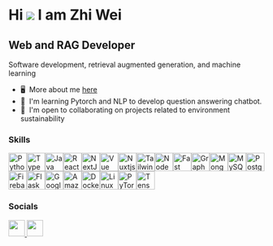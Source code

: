 Hi ![](https://user-images.githubusercontent.com/18350557/176309783-0785949b-9127-417c-8b55-ab5a4333674e.gif) I am Zhi Wei
===============================================================================================================================

Web and RAG Developer
---------------------

Software development, retrieval augmented generation, and machine learning

*   🖥️  More about me [here](https://zhiweit.dev/)
*   🧠  I'm learning Pytorch and NLP to develop question answering chatbot.
*   🤝  I'm open to collaborating on projects related to environment sustainability

### Skills 
<p align="left">
  <a href="https://www.python.org/" target="_blank" rel="noreferrer"><img
      src="https://raw.githubusercontent.com/danielcranney/readme-generator/main/public/icons/skills/python-colored.svg"
      width="36" height="36" alt="Python" /></a><a href="https://www.typescriptlang.org/" target="_blank"
    rel="noreferrer"><img
      src="https://raw.githubusercontent.com/danielcranney/readme-generator/main/public/icons/skills/typescript-colored.svg"
      width="36" height="36" alt="TypeScript" /></a><a href="https://www.oracle.com/java/" target="_blank"
    rel="noreferrer"><img
      src="https://raw.githubusercontent.com/danielcranney/readme-generator/main/public/icons/skills/java-colored.svg"
      width="36" height="36" alt="Java" /></a><a href="https://reactjs.org/" target="_blank" rel="noreferrer"><img
      src="https://raw.githubusercontent.com/danielcranney/readme-generator/main/public/icons/skills/react-colored.svg"
      width="36" height="36" alt="React" /></a><a href="https://nextjs.org/docs" target="_blank" rel="noreferrer"><img
      src="https://raw.githubusercontent.com/danielcranney/readme-generator/main/public/icons/skills/nextjs-colored.svg"
      width="36" height="36" alt="NextJs" /></a><a href="https://vuejs.org/" target="_blank" rel="noreferrer"><img
      src="https://raw.githubusercontent.com/danielcranney/readme-generator/main/public/icons/skills/vuejs-colored.svg"
      width="36" height="36" alt="Vue" /></a><a href="https://nuxtjs.org/" target="_blank" rel="noreferrer"><img
      src="https://raw.githubusercontent.com/danielcranney/readme-generator/main/public/icons/skills/nuxtjs-colored.svg"
      width="36" height="36" alt="Nuxtjs" /></a><a href="https://tailwindcss.com/" target="_blank" rel="noreferrer"><img
      src="https://raw.githubusercontent.com/danielcranney/readme-generator/main/public/icons/skills/tailwindcss-colored.svg"
      width="36" height="36" alt="TailwindCSS" /></a><a href="https://nodejs.org/en/" target="_blank"
    rel="noreferrer"><img
      src="https://raw.githubusercontent.com/danielcranney/readme-generator/main/public/icons/skills/nodejs-colored.svg"
      width="36" height="36" alt="NodeJS" /></a><a href="https://fastapi.tiangolo.com/" target="_blank"
    rel="noreferrer"><img
      src="https://raw.githubusercontent.com/danielcranney/readme-generator/main/public/icons/skills/fastapi-colored.svg"
      width="36" height="36" alt="Fast API" /></a><a href="https://graphql.org/" target="_blank" rel="noreferrer"><img
      src="https://raw.githubusercontent.com/danielcranney/readme-generator/main/public/icons/skills/graphql-colored.svg"
      width="36" height="36" alt="GraphQL" /></a><a href="https://www.mongodb.com/" target="_blank"
    rel="noreferrer"><img
      src="https://raw.githubusercontent.com/danielcranney/readme-generator/main/public/icons/skills/mongodb-colored.svg"
      width="36" height="36" alt="MongoDB" /></a><a href="https://www.mysql.com/" target="_blank" rel="noreferrer"><img
      src="https://raw.githubusercontent.com/danielcranney/readme-generator/main/public/icons/skills/mysql-colored.svg"
      width="36" height="36" alt="MySQL" /></a><a href="https://www.postgresql.org/" target="_blank"
    rel="noreferrer"><img
      src="https://raw.githubusercontent.com/danielcranney/readme-generator/main/public/icons/skills/postgresql-colored.svg"
      width="36" height="36" alt="PostgreSQL" /></a><a href="https://firebase.google.com/" target="_blank"
    rel="noreferrer"><img
      src="https://raw.githubusercontent.com/danielcranney/readme-generator/main/public/icons/skills/firebase-colored.svg"
      width="36" height="36" alt="Firebase" /></a><a href="https://flask.palletsprojects.com/en/2.0.x/" target="_blank"
    rel="noreferrer"><img
      src="https://raw.githubusercontent.com/danielcranney/readme-generator/main/public/icons/skills/flask-colored.svg"
      width="36" height="36" alt="Flask" /></a><a href="https://cloud.google.com/" target="_blank" rel="noreferrer"><img
      src="https://raw.githubusercontent.com/danielcranney/readme-generator/main/public/icons/skills/googlecloud-colored.svg"
      width="36" height="36" alt="Google Cloud" /></a><a href="https://aws.amazon.com" target="_blank"
    rel="noreferrer"><img
      src="https://raw.githubusercontent.com/danielcranney/readme-generator/main/public/icons/skills/aws-colored.svg"
      width="36" height="36" alt="Amazon Web Services" /></a><a href="https://www.docker.com/" target="_blank"
    rel="noreferrer"><img
      src="https://raw.githubusercontent.com/danielcranney/readme-generator/main/public/icons/skills/docker-colored.svg"
      width="36" height="36" alt="Docker" /></a><a href="https://www.linux.org" target="_blank" rel="noreferrer"><img
      src="https://raw.githubusercontent.com/danielcranney/readme-generator/main/public/icons/skills/linux-colored.svg"
      width="36" height="36" alt="Linux" /></a><a href="https://pytorch.org/" target="_blank" rel="noreferrer"><img
      src="https://raw.githubusercontent.com/danielcranney/readme-generator/main/public/icons/skills/pytorch-colored.svg"
      width="36" height="36" alt="PyTorch" /></a><a href="https://www.tensorflow.org/" target="_blank"
    rel="noreferrer"><img
      src="https://raw.githubusercontent.com/danielcranney/readme-generator/main/public/icons/skills/tensorflow-colored.svg"
      width="36" height="36" alt="TensorFlow" /></a>
</p>

### Socials
<p align="left">
  <a href="https://www.github.com/zhiweit" target="_blank" rel="noreferrer">
    <picture>
      <source media="(prefers-color-scheme: dark)"
        srcset="https://raw.githubusercontent.com/danielcranney/readme-generator/main/public/icons/socials/github-dark.svg" />
      <source media="(prefers-color-scheme: light)"
        srcset="https://raw.githubusercontent.com/danielcranney/readme-generator/main/public/icons/socials/github.svg" />
      <img src="https://raw.githubusercontent.com/danielcranney/readme-generator/main/public/icons/socials/github.svg"
        width="32" height="32" />
    </picture>
  </a>
  <a href="https://www.linkedin.com/in/zhiweit" target="_blank" rel="noreferrer">
    <picture>
      <source media="(prefers-color-scheme: dark)"
        srcset="https://raw.githubusercontent.com/danielcranney/readme-generator/main/public/icons/socials/linkedin-dark.svg" />
      <source media="(prefers-color-scheme: light)"
        srcset="https://raw.githubusercontent.com/danielcranney/readme-generator/main/public/icons/socials/linkedin.svg" />
      <img src="https://raw.githubusercontent.com/danielcranney/readme-generator/main/public/icons/socials/linkedin.svg"
        width="32" height="32" />
    </picture>
  </a>
</p>

    
